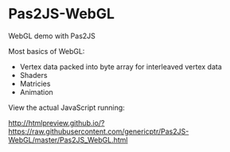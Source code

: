 # Pas2JS-WebGL
WebGL demo with Pas2JS

Most basics of WebGL:

- Vertex data packed into byte array for interleaved vertex data
- Shaders
- Matricies
- Animation

View the actual JavaScript running:

http://htmlpreview.github.io/?https://raw.githubusercontent.com/genericptr/Pas2JS-WebGL/master/Pas2JS_WebGL.html
